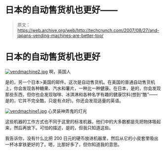 # 日本的自动售货机也更好——

> 原文：<https://web.archive.org/web/http://techcrunch.com/2007/08/27/and-japans-vending-machines-are-better-too/>

# 日本的自动售货机也更好

[![vendmachine2.jpg](img/becf0d3d13a940c9a10209dc36b6d0c2.png)](https://web.archive.org/web/20210118210021/http://old.crunchgear.com/wp-content/uploads/vendmachine2.jpg "vendmachine2.jpg") 
啊，英国人

是的，另一个日本>美国的邮件。这次是自动售货机。在美国的普通自动售货机上，你会发现各种糖果、汽水和薯片，一种比一种健康。在日本，是的，你会发现那些东西，但你也会发现咖啡、冰淇淋和各种名字有趣的健康饮料(想到“酷”——是的，它并不完全酷，只是有点好)。你还会发现适量的英语。

[![vendmachine1.jpg](img/bc4541984590ead06f1e035bb3e92815.png)](https://web.archive.org/web/20210118210021/http://old.crunchgear.com/wp-content/uploads/vendmachine1.jpg "vendmachine1.jpg") 
心灵装神弄鬼的灯光

这些机器的工作方式也不同于这里的标准机器。他们中的大多数都是先把物体吸起来，然后再放下。可怕的描述，是的，但我只知道这些。

我告诉你，没有什么比把 200 日元的硬币放进机器里，然后从它的小皮套里吸出一杯冰拿铁更好的了。嗯，比那好多了，但你知道我的意思。